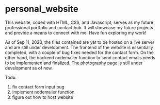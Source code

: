 # personal_website
This website, coded with HTML, CSS, and Javascript, serves as my future professional portfolio and contact hub. It will showcase my future projects and provide a means to connect with me. Have fun exploring my work!

As of Sep 11, 2023, the files contained are yet to be hosted on a live server and are still under development. The frontend of the website is essentially completed, with a couple of bug fixes needed for the contact form. On the other hand, the backend nodemailer function to send contact emails needs to be implemented and finalized. The photography page is still under development as of now. 

Todo:
1. fix contact form input bug
2. implement nodemailer function
3. figure out how to host website
